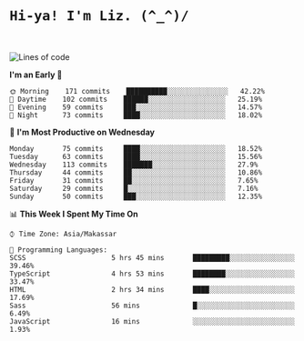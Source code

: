 
# `Hi-ya! I'm Liz. (^_^)/ `

<br>

<!--START_SECTION:waka-->
![Lines of code](https://img.shields.io/badge/From%20Hello%20World%20I%27ve%20Written-22791%20lines%20of%20code-blue)

**I'm an Early 🐤** 

```text
🌞 Morning    171 commits    ██████████░░░░░░░░░░░░░░░   42.22% 
🌆 Daytime    102 commits    ██████░░░░░░░░░░░░░░░░░░░   25.19% 
🌃 Evening    59 commits     ███░░░░░░░░░░░░░░░░░░░░░░   14.57% 
🌙 Night      73 commits     ████░░░░░░░░░░░░░░░░░░░░░   18.02%

```
📅 **I'm Most Productive on Wednesday** 

```text
Monday       75 commits     ████░░░░░░░░░░░░░░░░░░░░░   18.52% 
Tuesday      63 commits     ████░░░░░░░░░░░░░░░░░░░░░   15.56% 
Wednesday    113 commits    ███████░░░░░░░░░░░░░░░░░░   27.9% 
Thursday     44 commits     ██░░░░░░░░░░░░░░░░░░░░░░░   10.86% 
Friday       31 commits     ██░░░░░░░░░░░░░░░░░░░░░░░   7.65% 
Saturday     29 commits     █░░░░░░░░░░░░░░░░░░░░░░░░   7.16% 
Sunday       50 commits     ███░░░░░░░░░░░░░░░░░░░░░░   12.35%

```


📊 **This Week I Spent My Time On** 

```text
⌚︎ Time Zone: Asia/Makassar

💬 Programming Languages: 
SCSS                     5 hrs 45 mins       █████████░░░░░░░░░░░░░░░░   39.46% 
TypeScript               4 hrs 53 mins       ████████░░░░░░░░░░░░░░░░░   33.47% 
HTML                     2 hrs 34 mins       ████░░░░░░░░░░░░░░░░░░░░░   17.69% 
Sass                     56 mins             █░░░░░░░░░░░░░░░░░░░░░░░░   6.49% 
JavaScript               16 mins             ░░░░░░░░░░░░░░░░░░░░░░░░░   1.93%

```


<!--END_SECTION:waka-->


